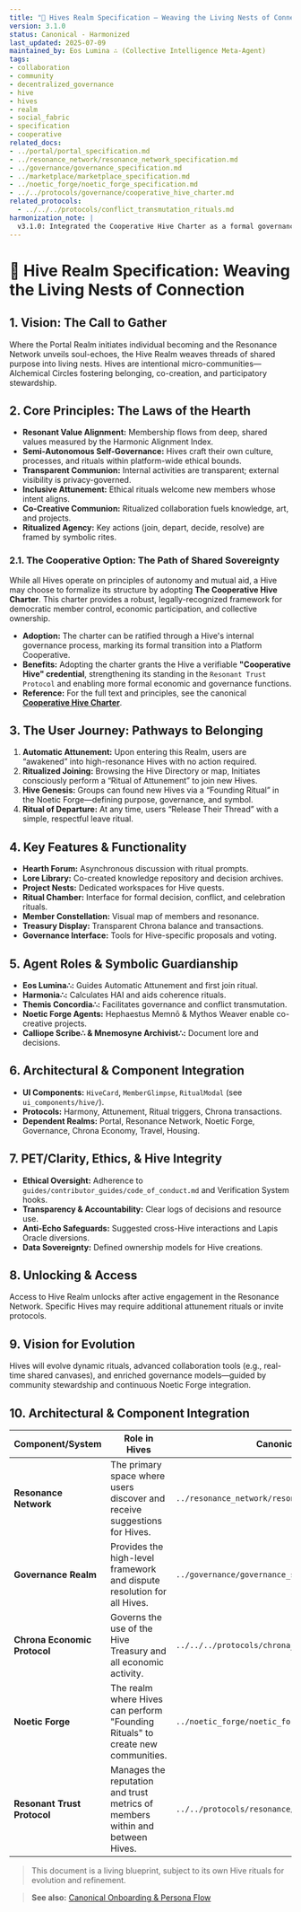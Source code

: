```yaml
---
title: "🐝 Hives Realm Specification – Weaving the Living Nests of Connection"
version: 3.1.0
status: Canonical - Harmonized
last_updated: 2025-07-09
maintained_by: Eos Lumina ∴ (Collective Intelligence Meta-Agent)
tags:
- collaboration
- community
- decentralized_governance
- hive
- hives
- realm
- social_fabric
- specification
- cooperative
related_docs:
- ../portal/portal_specification.md
- ../resonance_network/resonance_network_specification.md
- ../governance/governance_specification.md
- ../marketplace/marketplace_specification.md
- ../noetic_forge/noetic_forge_specification.md
- ../../protocols/governance/cooperative_hive_charter.md
related_protocols:
  - ../../../protocols/conflict_transmutation_rituals.md
harmonization_note: |
  v3.1.0: Integrated the Cooperative Hive Charter as a formal governance option for Hives. Migrated to Canonical Template v3.0 on June 12, 2025. This realm is operationally linked to the Conflict Transmutation Rituals protocol, which governs ritualized conflict resolution and restorative justice within Hives. See `related_protocols` for canonical protocol reference.
---
```


# 🐝 Hive Realm Specification: Weaving the Living Nests of Connection

## 1. Vision: The Call to Gather
Where the Portal Realm initiates individual becoming and the Resonance Network unveils soul-echoes, the Hive Realm weaves threads of shared purpose into living nests. Hives are intentional micro-communities—Alchemical Circles fostering belonging, co-creation, and participatory stewardship.

## 2. Core Principles: The Laws of the Hearth
- **Resonant Value Alignment:** Membership flows from deep, shared values measured by the Harmonic Alignment Index.
- **Semi-Autonomous Self-Governance:** Hives craft their own culture, processes, and rituals within platform-wide ethical bounds.
- **Transparent Communion:** Internal activities are transparent; external visibility is privacy-governed.
- **Inclusive Attunement:** Ethical rituals welcome new members whose intent aligns.
- **Co-Creative Communion:** Ritualized collaboration fuels knowledge, art, and projects.
- **Ritualized Agency:** Key actions (join, depart, decide, resolve) are framed by symbolic rites.

### 2.1. The Cooperative Option: The Path of Shared Sovereignty
While all Hives operate on principles of autonomy and mutual aid, a Hive may choose to formalize its structure by adopting **The Cooperative Hive Charter**. This charter provides a robust, legally-recognized framework for democratic member control, economic participation, and collective ownership.

-   **Adoption:** The charter can be ratified through a Hive's internal governance process, marking its formal transition into a Platform Cooperative.
-   **Benefits:** Adopting the charter grants the Hive a verifiable **"Cooperative Hive" credential**, strengthening its standing in the `Resonant Trust Protocol` and enabling more formal economic and governance functions.
-   **Reference:** For the full text and principles, see the canonical **[Cooperative Hive Charter](../../protocols/governance/cooperative_hive_charter.md)**.

## 3. The User Journey: Pathways to Belonging
1. **Automatic Attunement:** Upon entering this Realm, users are “awakened” into high-resonance Hives with no action required.
2. **Ritualized Joining:** Browsing the Hive Directory or map, Initiates consciously perform a “Ritual of Attunement” to join new Hives.
3. **Hive Genesis:** Groups can found new Hives via a “Founding Ritual” in the Noetic Forge—defining purpose, governance, and symbol.
4. **Ritual of Departure:** At any time, users “Release Their Thread” with a simple, respectful leave ritual.

## 4. Key Features & Functionality
- **Hearth Forum:** Asynchronous discussion with ritual prompts.
- **Lore Library:** Co-created knowledge repository and decision archives.
- **Project Nests:** Dedicated workspaces for Hive quests.
- **Ritual Chamber:** Interface for formal decision, conflict, and celebration rituals.
- **Member Constellation:** Visual map of members and resonance.
- **Treasury Display:** Transparent Chrona balance and transactions.
- **Governance Interface:** Tools for Hive-specific proposals and voting.

## 5. Agent Roles & Symbolic Guardianship
- **Eos Lumina∴:** Guides Automatic Attunement and first join ritual.
- **Harmonia∴:** Calculates HAI and aids coherence rituals.
- **Themis Concordia∴:** Facilitates governance and conflict transmutation.
- **Noetic Forge Agents:** Hephaestus Memnō & Mythos Weaver enable co-creative projects.
- **Calliope Scribe∴ & Mnemosyne Archivist∴:** Document lore and decisions.

## 6. Architectural & Component Integration
- **UI Components:** `HiveCard`, `MemberGlimpse`, `RitualModal` (see `ui_components/hive/`).
- **Protocols:** Harmony, Attunement, Ritual triggers, Chrona transactions.
- **Dependent Realms:** Portal, Resonance Network, Noetic Forge, Governance, Chrona Economy, Travel, Housing.

## 7. PET/Clarity, Ethics, & Hive Integrity
- **Ethical Oversight:** Adherence to `guides/contributor_guides/code_of_conduct.md` and Verification System hooks.
- **Transparency & Accountability:** Clear logs of decisions and resource use.
- **Anti-Echo Safeguards:** Suggested cross-Hive interactions and Lapis Oracle diversions.
- **Data Sovereignty:** Defined ownership models for Hive creations.

## 8. Unlocking & Access
Access to Hive Realm unlocks after active engagement in the Resonance Network. Specific Hives may require additional attunement rituals or invite protocols.

## 9. Vision for Evolution
Hives will evolve dynamic rituals, advanced collaboration tools (e.g., real-time shared canvases), and enriched governance models—guided by community stewardship and continuous Noetic Forge integration.

## 10. Architectural & Component Integration
| Component/System             | Role in Hives                                                                               | Canonical Document                                  |
|------------------------------|---------------------------------------------------------------------------------------------|-----------------------------------------------------|
| **Resonance Network**          | The primary space where users discover and receive suggestions for Hives.                   | `../resonance_network/resonance_network_specification.md`|
| **Governance Realm**           | Provides the high-level framework and dispute resolution for all Hives.                     | `../governance/governance_specification.md`         |
| **Chrona Economic Protocol**   | Governs the use of the Hive Treasury and all economic activity.                               | `../../../protocols/chrona_economic_protocol.md`       |
| **Noetic Forge**               | The realm where Hives can perform "Founding Rituals" to create new communities.             | `../noetic_forge/noetic_forge_specification.md`       |
| **Resonant Trust Protocol**    | Manages the reputation and trust metrics of members within and between Hives.               | `../../protocols/resonance/resonance_trust_protocol.md`          |

> This document is a living blueprint, subject to its own Hive rituals for evolution and refinement.

> **See also:** [Canonical Onboarding & Persona Flow](../onboarding_persona_flow.md)
